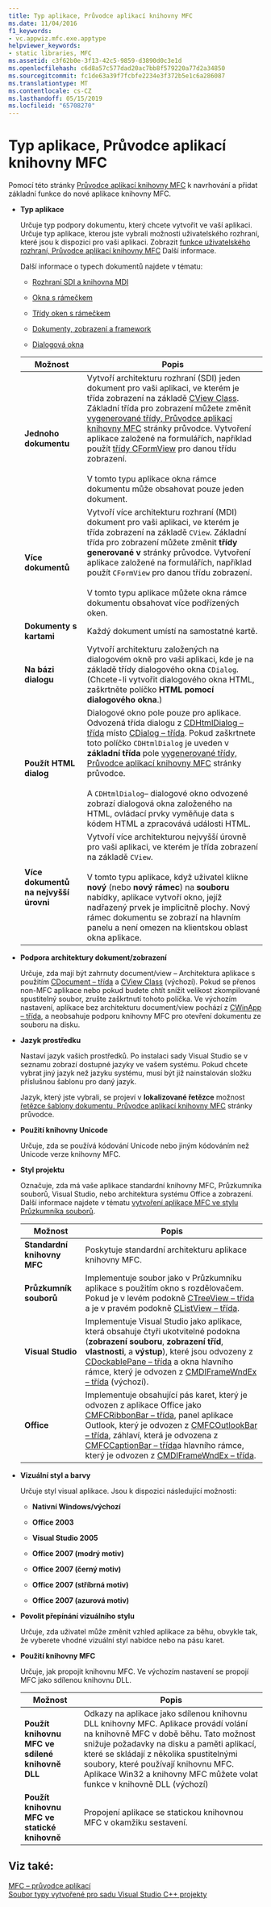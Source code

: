 ```yaml
---
title: Typ aplikace, Průvodce aplikací knihovny MFC
ms.date: 11/04/2016
f1_keywords:
- vc.appwiz.mfc.exe.apptype
helpviewer_keywords:
- static libraries, MFC
ms.assetid: c3f62b0e-3f13-42c5-9859-d3890d0c3e1d
ms.openlocfilehash: c6d8a57c577dad20ac7bb8f579220a77d2a34850
ms.sourcegitcommit: fc1de63a39f7fcbfe2234e3f372b5e1c6a286087
ms.translationtype: MT
ms.contentlocale: cs-CZ
ms.lasthandoff: 05/15/2019
ms.locfileid: "65708270"
---
```

# <a name="application-type-mfc-application-wizard"></a>Typ aplikace, Průvodce aplikací knihovny MFC

Pomocí této stránky [Průvodce aplikací knihovny MFC](../../mfc/reference/mfc-application-wizard.md) k navrhování a přidat základní funkce do nové aplikace knihovny MFC.

- **Typ aplikace**

  Určuje typ podpory dokumentu, který chcete vytvořit ve vaší aplikaci. Určuje typ aplikace, kterou jste vybrali možnosti uživatelského rozhraní, které jsou k dispozici pro vaši aplikaci. Zobrazit [funkce uživatelského rozhraní, Průvodce aplikací knihovny MFC](../../mfc/reference/user-interface-features-mfc-application-wizard.md) Další informace.

   Další informace o typech dokumentů najdete v tématu:

  - [Rozhraní SDI a knihovna MDI](../../mfc/sdi-and-mdi.md)

  - [Okna s rámečkem](../../mfc/frame-windows.md)

  - [Třídy oken s rámečkem](../../mfc/frame-window-classes.md)

  - [Dokumenty, zobrazení a framework](../../mfc/documents-views-and-the-framework.md)

  - [Dialogová okna](../../mfc/dialog-boxes.md)

  |Možnost|Popis|
  |------------|-----------------|
  |**Jednoho dokumentu**|Vytvoří architekturu rozhraní (SDI) jeden dokument pro vaši aplikaci, ve kterém je třída zobrazení na základě [CView Class](../../mfc/reference/cview-class.md). Základní třída pro zobrazení můžete změnit [vygenerované třídy, Průvodce aplikací knihovny MFC](../../mfc/reference/generated-classes-mfc-application-wizard.md) stránky průvodce. Vytvoření aplikace založené na formulářích, například použít [třídy CFormView](../../mfc/reference/cformview-class.md) pro danou třídu zobrazení.<br /><br /> V tomto typu aplikace okna rámce dokumentu může obsahovat pouze jeden dokument.|
  |**Více dokumentů**|Vytvoří více architekturu rozhraní (MDI) dokument pro vaši aplikaci, ve kterém je třída zobrazení na základě `CView`. Základní třída pro zobrazení můžete změnit **třídy generované v** stránky průvodce. Vytvoření aplikace založené na formulářích, například použít `CFormView` pro danou třídu zobrazení.<br /><br /> V tomto typu aplikace můžete okna rámce dokumentu obsahovat více podřízených oken.|
  |**Dokumenty s kartami**|Každý dokument umístí na samostatné kartě.|
  |**Na bázi dialogu**|Vytvoří architekturu založených na dialogovém okně pro vaši aplikaci, kde je na základě třídy dialogového okna `CDialog`. (Chcete-li vytvořit dialogového okna HTML, zaškrtněte políčko **HTML pomocí dialogového okna**.)|
  |**Použít HTML dialog**|Dialogové okno pole pouze pro aplikace. Odvozená třída dialogu z [CDHtmlDialog – třída](../../mfc/reference/cdhtmldialog-class.md) místo [CDialog – třída](../../mfc/reference/cdialog-class.md). Pokud zaškrtnete toto políčko `CDHtmlDialog` je uveden v **základní třída** pole [vygenerované třídy, Průvodce aplikací knihovny MFC](../../mfc/reference/generated-classes-mfc-application-wizard.md) stránky průvodce.<br /><br /> A `CDHtmlDialog`– dialogové okno odvozené zobrazí dialogová okna založeného na HTML, ovládací prvky vyměňuje data s kódem HTML a zpracovává události HTML.|
  |**Více dokumentů na nejvyšší úrovni**|Vytvoří více architekturou nejvyšší úrovně pro vaši aplikaci, ve kterém je třída zobrazení na základě `CView`.<br /><br /> V tomto typu aplikace, když uživatel klikne **nový** (nebo **nový rámec**) na **souboru** nabídky, aplikace vytvoří okno, jejíž nadřazený prvek je implicitně plochy. Nový rámec dokumentu se zobrazí na hlavním panelu a není omezen na klientskou oblast okna aplikace.|

- **Podpora architektury dokument/zobrazení**

  Určuje, zda mají být zahrnuty document/view – Architektura aplikace s použitím [CDocument – třída](../../mfc/reference/cdocument-class.md) a [CView Class](../../mfc/reference/cview-class.md) (výchozí). Pokud se přenos non-MFC aplikace nebo pokud budete chtít snížit velikost zkompilované spustitelný soubor, zrušte zaškrtnutí tohoto políčka. Ve výchozím nastavení, aplikace bez architekturu document/view pochází z [CWinApp – třída](../../mfc/reference/cwinapp-class.md), a neobsahuje podporu knihovny MFC pro otevření dokumentu ze souboru na disku.

- **Jazyk prostředku**

  Nastaví jazyk vašich prostředků. Po instalaci sady Visual Studio se v seznamu zobrazí dostupné jazyky ve vašem systému. Pokud chcete vybrat jiný jazyk než jazyku systému, musí být již nainstalován složku příslušnou šablonu pro daný jazyk.

  Jazyk, který jste vybrali, se projeví v **lokalizované řetězce** možnost [řetězce šablony dokumentu, Průvodce aplikací knihovny MFC](../../mfc/reference/document-template-strings-mfc-application-wizard.md) stránky průvodce.

- **Použití knihovny Unicode**

  Určuje, zda se používá kódování Unicode nebo jiným kódováním než Unicode verze knihovny MFC.

- **Styl projektu**

  Označuje, zda má vaše aplikace standardní knihovny MFC, Průzkumníka souborů, Visual Studio, nebo architektura systému Office a zobrazení. Další informace najdete v tématu [vytvoření aplikace MFC ve stylu Průzkumníka souborů](../../mfc/reference/creating-a-file-explorer-style-mfc-application.md).

  |Možnost|Popis|
  |------------|-----------------|
  |**Standardní knihovny MFC**|Poskytuje standardní architekturu aplikace knihovny MFC.|
  |**Průzkumník souborů**|Implementuje soubor jako v Průzkumníku aplikace s použitím okno s rozdělovačem. Pokud je v levém podokně [CTreeView – třída](../../mfc/reference/ctreeview-class.md) a je v pravém podokně [CListView – třída](../../mfc/reference/clistview-class.md).|
  |**Visual Studio**|Implementuje Visual Studio jako aplikace, která obsahuje čtyři ukotvitelné podokna (**zobrazení souboru**, **zobrazení tříd**, **vlastnosti**, a **výstup**), které jsou odvozeny z [CDockablePane – třída](../../mfc/reference/cdockablepane-class.md) a okna hlavního rámce, který je odvozen z [CMDIFrameWndEx – třída](../../mfc/reference/cmdiframewndex-class.md) (výchozí).|
  |**Office**|Implementuje obsahující pás karet, který je odvozen z aplikace Office jako [CMFCRibbonBar – třída](../../mfc/reference/cmfcribbonbar-class.md), panel aplikace Outlook, který je odvozen z [CMFCOutlookBar – třída](../../mfc/reference/cmfcoutlookbar-class.md), záhlaví, která je odvozena z [CMFCCaptionBar – třída](../../mfc/reference/cmfccaptionbar-class.md)a hlavního rámce, který je odvozen z [CMDIFrameWndEx – třída](../../mfc/reference/cmdiframewndex-class.md).|

- **Vizuální styl a barvy**

  Určuje styl visual aplikace. Jsou k dispozici následující možnosti:

  - **Nativní Windows/výchozí**

  - **Office 2003**

  - **Visual Studio 2005**

  - **Office 2007 (modrý motiv)**

  - **Office 2007 (černý motiv)**

  - **Office 2007 (stříbrná motiv)**

  - **Office 2007 (azurová motiv)**

- **Povolit přepínání vizuálního stylu**

  Určuje, zda uživatel může změnit vzhled aplikace za běhu, obvykle tak, že vyberete vhodné vizuální styl nabídce nebo na pásu karet.

- **Použití knihovny MFC**

  Určuje, jak propojit knihovnu MFC. Ve výchozím nastavení se propojí MFC jako sdílenou knihovnu DLL.

  |Možnost|Popis|
  |------------|-----------------|
  |**Použít knihovnu MFC ve sdílené knihovně DLL**|Odkazy na aplikace jako sdílenou knihovnu DLL knihovny MFC. Aplikace provádí volání na knihovně MFC v době běhu. Tato možnost snižuje požadavky na disku a paměti aplikací, které se skládají z několika spustitelnými soubory, které používají knihovnu MFC. Aplikace Win32 a knihovny MFC můžete volat funkce v knihovně DLL (výchozí)|
  |**Použít knihovnu MFC ve statické knihovně**|Propojení aplikace se statickou knihovnou MFC v okamžiku sestavení.|

## <a name="see-also"></a>Viz také:

[MFC – průvodce aplikací](../../mfc/reference/mfc-application-wizard.md)<br/>
[Soubor typy vytvořené pro sadu Visual Studio C++ projekty](../../build/reference/file-types-created-for-visual-cpp-projects.md)
